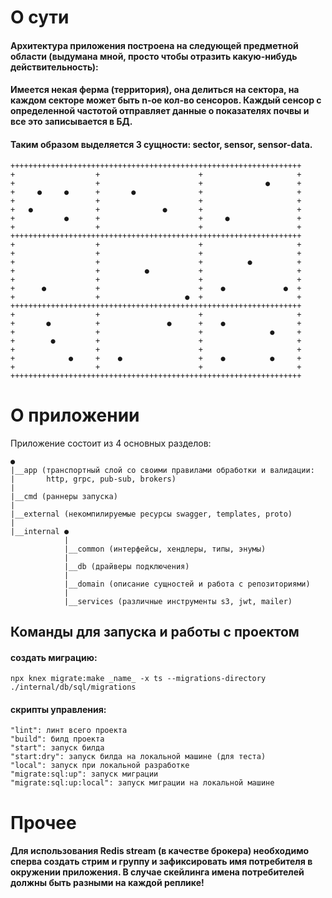 # О сути
#### Архитектура приложения построена на следующей предметной области (выдумана мной, просто чтобы отразить какую-нибудь действительность):

#### Имеется некая ферма (территория), она делиться на сектора, на каждом секторе может быть n-ое кол-во сенсоров. Каждый сенсор с определенной частотой отправляет данные о показателях почвы и все это записывается в БД.

#### Таким образом выделяется 3 сущности: sector, sensor, sensor-data.
```
+++++++++++++++++++++++++++++++++++++++++++++++++++++++++++++++++
+                  +                      +                     +
+                  +                      +              ●      +
+     ●     ●      +       ●              +                     +
+                  +                      +                     +
+   ●              +              ●       +                     +
+           ●      +                      +     ●               +
+                  +                      +                     +
+++++++++++++++++++++++++++++++++++++++++++++++++++++++++++++++++
+                  +                      +                     +
+                  +                      +                     +
+                  +                      +          ●          +
+                  +          ●           +                     +
+                  +                      +                     +
+      ●           +                      +    ●             ●  +
+                  +                   ●  +                     +
+++++++++++++++++++++++++++++++++++++++++++++++++++++++++++++++++
+                  +                      +                     +
+       ●          +               ●      +    ●                +
+                  +                      +               ●     +
+        ●         +                      +                     +
+                  +                      +                     +
+            ●     +    ●                 +    ●          ●     +
+                  +                      +                     +
+++++++++++++++++++++++++++++++++++++++++++++++++++++++++++++++++
```

# О приложении
Приложение состоит из 4 основных разделов:
```
●
|__app (транспортный слой со своими правилами обработки и валидации:
|       http, grpc, pub-sub, brokers)
|
|__cmd (раннеры запуска)
|
|__external (некомпилируемые ресурсы swagger, templates, proto)
|
|__internal ●
            |
            |__common (интерфейсы, хендлеры, типы, энумы)
            |
            |__db (драйверы подключения)
            |
            |__domain (описание сущностей и работа с репозиториями)
            |
            |__services (различные инструменты s3, jwt, mailer)

```
## Команды для запуска и работы с проектом

#### создать миграцию:
```
npx knex migrate:make _name_ -x ts --migrations-directory ./internal/db/sql/migrations
```

#### скрипты управления:
```
"lint": линт всего проекта
"build": билд проекта
"start": запуск билда
"start:dry": запуск билда на локальной машине (для теста)
"local": запуск при локальной разработке
"migrate:sql:up": запуск миграции
"migrate:sql:up:local": запуск миграции на локальной машине
```

# Прочее
#### Для использования Redis stream (в качестве брокера) необходимо сперва создать стрим и группу и зафиксировать имя потребителя в окружении приложения. В случае скейлинга имена потребителей должны быть разными на каждой реплике!